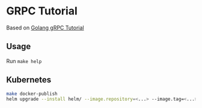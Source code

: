 # GRPC Tutorial

Based on [Golang gRPC Tutorial][1]

## Usage

Run `make help`

## Kubernetes

```sh
make docker-publish
helm upgrade --install helm/ --image.repository=<...> --image.tag=<...> routeguide
```

[1]: https://grpc.io/docs/tutorials/basic/go.html